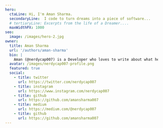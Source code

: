 ```yaml
---
hero:
  ctaLine: Hi, I'm Aman Sharma.
  secondaryLine:  I code to turn dreams into a piece of software...
  # tertiaryLine: Excerpts from the life of a Dreamer....
  maxWidthPX: 1000
seo:
  image: /images/hero-2.jpg
owner: 
  title: Aman Sharma
  url: '/authors/aman-sharma'
  bio: |
    Aman (@nerdycap007) is a Developer who loves to write about what he learns. He sings, works out and dreams...
  avatar: /images/nerdycap007-profile.png
  featured: true
  social:
    - title: twitter
      url: https://twitter.com/nerdycap007
    - title: instagram
      url: https://www.instagram.com/nerdycap007
    - title: github
      url: https://github.com/amansharma007
    - title: medium
      url: https://medium.com/@nerdycap007
    - title: github
      url: https://github.com/amansharma007
---
```

